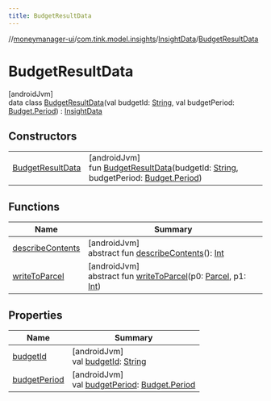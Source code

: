 ```yaml
---
title: BudgetResultData
---
```

//[moneymanager-ui](../../../../index.html)/[com.tink.model.insights](../../index.html)/[InsightData](../index.html)/[BudgetResultData](index.html)



# BudgetResultData



[androidJvm]\
data class [BudgetResultData](index.html)(val budgetId: [String](https://kotlinlang.org/api/latest/jvm/stdlib/kotlin/-string/index.html), val budgetPeriod: [Budget.Period](../../../com.tink.model.budget/-budget/-period/index.html)) : [InsightData](../index.html)



## Constructors


| | |
|---|---|
| [BudgetResultData](-budget-result-data.html) | [androidJvm]<br>fun [BudgetResultData](-budget-result-data.html)(budgetId: [String](https://kotlinlang.org/api/latest/jvm/stdlib/kotlin/-string/index.html), budgetPeriod: [Budget.Period](../../../com.tink.model.budget/-budget/-period/index.html)) |


## Functions


| Name | Summary |
|---|---|
| [describeContents](../../../com.tink.service.provider/-provider-filter/index.html#-1578325224%2FFunctions%2F1000845458) | [androidJvm]<br>abstract fun [describeContents](../../../com.tink.service.provider/-provider-filter/index.html#-1578325224%2FFunctions%2F1000845458)(): [Int](https://kotlinlang.org/api/latest/jvm/stdlib/kotlin/-int/index.html) |
| [writeToParcel](../../../com.tink.service.provider/-provider-filter/index.html#-1754457655%2FFunctions%2F1000845458) | [androidJvm]<br>abstract fun [writeToParcel](../../../com.tink.service.provider/-provider-filter/index.html#-1754457655%2FFunctions%2F1000845458)(p0: [Parcel](https://developer.android.com/reference/kotlin/android/os/Parcel.html), p1: [Int](https://kotlinlang.org/api/latest/jvm/stdlib/kotlin/-int/index.html)) |


## Properties


| Name | Summary |
|---|---|
| [budgetId](budget-id.html) | [androidJvm]<br>val [budgetId](budget-id.html): [String](https://kotlinlang.org/api/latest/jvm/stdlib/kotlin/-string/index.html) |
| [budgetPeriod](budget-period.html) | [androidJvm]<br>val [budgetPeriod](budget-period.html): [Budget.Period](../../../com.tink.model.budget/-budget/-period/index.html) |

